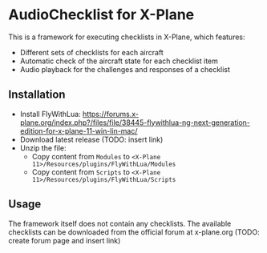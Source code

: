 # AudioChecklist for X-Plane
This is a framework for executing checklists in X-Plane, which features:
* Different sets of checklists for each aircraft
* Automatic check of the aircraft state for each checklist item
* Audio playback for the challenges and responses of a checklist

## Installation
* Install FlyWithLua: https://forums.x-plane.org/index.php?/files/file/38445-flywithlua-ng-next-generation-edition-for-x-plane-11-win-lin-mac/
* Download latest release (TODO: insert link)
* Unzip the file:
  * Copy content from `Modules` to `<X-Plane 11>/Resources/plugins/FlyWithLua/Modules`
  * Copy content from `Scripts` to `<X-Plane 11>/Resources/plugins/FlyWithLua/Scripts`

## Usage
The framework itself does not contain any checklists. The available checklists can be downloaded from the official forum at x-plane.org (TODO: create forum page and insert link)

